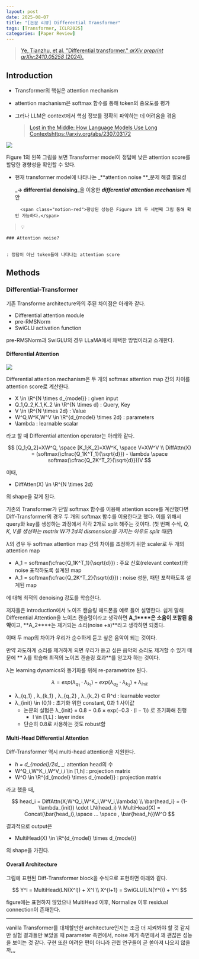 ```yaml
---
layout: post
date: 2025-08-07
title: "[논문 리뷰] Differential Transformer"
tags: [Transformer, ICLR2025]
categories: [Paper Review]
---
```


> [Ye, Tianzhu, et al. "Differential transformer." ](https://arxiv.org/abs/2410.05258)[_arXiv preprint arXiv:2410.05258_](https://arxiv.org/abs/2410.05258)[ (2024).](https://arxiv.org/abs/2410.05258)



## Introduction

- Transformer의 핵심은 attention mechanism
- attention machanism은 softmax 함수를 통해 token의 중요도를 평가
- 그러나 LLM은 context에서 핵심 정보를 정확히 파악하는 데 어려움을 겪음

	> [Lost in the Middle: How Language Models Use Long Contextshttps://arxiv.org/abs/2307.03172](https://arxiv.org/abs/2307.03172)


![](https://prod-files-secure.s3.us-west-2.amazonaws.com/542b861c-36a8-4051-84e5-8804b6728dba/9083ea56-691a-4752-ae26-47f403431ac8/image.png?X-Amz-Algorithm=AWS4-HMAC-SHA256&X-Amz-Content-Sha256=UNSIGNED-PAYLOAD&X-Amz-Credential=ASIAZI2LB46644SCIOTZ%2F20250905%2Fus-west-2%2Fs3%2Faws4_request&X-Amz-Date=20250905T170056Z&X-Amz-Expires=3600&X-Amz-Security-Token=IQoJb3JpZ2luX2VjEBAaCXVzLXdlc3QtMiJGMEQCICl5fUCTWjLIR0aa6JTNemVbNH9CEdtx6dd7CGK8q%2BtsAiAAg8BrGB65rMi8xYXMvaQ0tpMkMKslKpF20yfMI5KsTSr%2FAwh5EAAaDDYzNzQyMzE4MzgwNSIMmtnsjCXZ%2Fs0QxIzVKtwDt7ZsyTaCql09wqvxovSFKobmVVAf2f6u2bsBGNnuhBfBJGpWp9lcXO%2FFaJ%2BOJEbWMog8XabR3KI9WTOSMdOlfSftKbrCXhRxhtUrmoS9j6uckhMdCDFxjW8iDBy0gziSoYk71TxStJnfBLf9D3PQ2dOoa3dELkdeUxyL1NSeZyp2TOXTEyY8lNhkI9nTgHmwgpommAXQk8kBoSEnXS%2F18Z3k%2BaqsjQecQW%2FNfOIvv%2B9SdujCshR2bw5KBQMljpeHWQE6xZSerIvifNhqBs%2FcTz7uWkno8Zy2u%2Fkd1QxOVLQ5KDnD8ttonX4jAPhNXlFZzbm1dS5x7QTB64v2mDfu36HjnESNN2oDr32BDx%2BEtron52EBZtDLTaTe8YQw8%2BcZb%2F9T7MsCFq1REArNxOvNzZGuASrCN30BERZDkT1s7Bo86JTKcSHqzsioyrk%2FfFCfV2wlYamU7dC4e81c4tomd3Fhc8kLZleJ2cZfqX9SvQwMypfehpfGd2rNBA4pw9afZI66V679jbo8LZBzNQ2RDh4EurtS66FKR3UaSXMUskLXFfylTOoFO90U3FtA8MA0PhgDKt1dYVjNIYT3L0CskCeh%2Bx%2FSSfr0Y%2Bewb8SGl0BlIRd1H%2Fsuzq8XUJkw8JnsxQY6pgFBKd8b5F7%2BDrQvX%2BCE1%2B07Gi9Tp1RkPhESmjGMqdTIzXnB6QjIrl0ej82rLF%2BuMuB5DtS7zFJGv9lL%2FmNGG74HEhfwvAgiIt6uUYoEkip478o1McMydqsHD7%2FiigB7Voqh3DGyG5g0U9Et3F0xlN%2F7GlMBVM6Mwq7j1mBF%2BGwm8VpPAiE7yOWSWIF8wx2Pgns3W4K%2F%2BzHsdqpH2JsYWqSyBHkq%2BV%2B9&X-Amz-Signature=2dc86fa4f396fddc7c1c63a5837d0c00360e56768439c9bede93b371bf2d2c9c&X-Amz-SignedHeaders=host&x-amz-checksum-mode=ENABLED&x-id=GetObject)


Figure 1의 왼쪽 그림을 보면 Transformer model이 정답에 낮은 attention score를 할당한 경향성을 확인할 수 있다.

- 현재 transformer model에 나타나는 _**attention noise **_문제 해결 필요성

	_**→ differential denoising**_을 이용한 _**differential attention mechanism**_ 제안


		<span class="notion-red">향상된 성능은 Figure 1의 두 세번째 그림 통해 확인 가능하다.</span>


> 💡 


	### Attention noise?


	: 정답이 아닌 token들에 나타나는 attention score



## Methods



### Differential-Transformer


기존 Transforme architecture와의 주된 차이점은 아래와 같다.

- Differential attention module
- pre-RMSNorm
- SwiGLU activation function

pre-RMSNorm과 SwiGLU의 경우 LLaMA에서 채택한 방법이라고 소개한다.



#### Differential Attention


![](https://prod-files-secure.s3.us-west-2.amazonaws.com/542b861c-36a8-4051-84e5-8804b6728dba/116d70b2-1963-4810-9167-f4c7d8a06e8f/image.png?X-Amz-Algorithm=AWS4-HMAC-SHA256&X-Amz-Content-Sha256=UNSIGNED-PAYLOAD&X-Amz-Credential=ASIAZI2LB46644SCIOTZ%2F20250905%2Fus-west-2%2Fs3%2Faws4_request&X-Amz-Date=20250905T170056Z&X-Amz-Expires=3600&X-Amz-Security-Token=IQoJb3JpZ2luX2VjEBAaCXVzLXdlc3QtMiJGMEQCICl5fUCTWjLIR0aa6JTNemVbNH9CEdtx6dd7CGK8q%2BtsAiAAg8BrGB65rMi8xYXMvaQ0tpMkMKslKpF20yfMI5KsTSr%2FAwh5EAAaDDYzNzQyMzE4MzgwNSIMmtnsjCXZ%2Fs0QxIzVKtwDt7ZsyTaCql09wqvxovSFKobmVVAf2f6u2bsBGNnuhBfBJGpWp9lcXO%2FFaJ%2BOJEbWMog8XabR3KI9WTOSMdOlfSftKbrCXhRxhtUrmoS9j6uckhMdCDFxjW8iDBy0gziSoYk71TxStJnfBLf9D3PQ2dOoa3dELkdeUxyL1NSeZyp2TOXTEyY8lNhkI9nTgHmwgpommAXQk8kBoSEnXS%2F18Z3k%2BaqsjQecQW%2FNfOIvv%2B9SdujCshR2bw5KBQMljpeHWQE6xZSerIvifNhqBs%2FcTz7uWkno8Zy2u%2Fkd1QxOVLQ5KDnD8ttonX4jAPhNXlFZzbm1dS5x7QTB64v2mDfu36HjnESNN2oDr32BDx%2BEtron52EBZtDLTaTe8YQw8%2BcZb%2F9T7MsCFq1REArNxOvNzZGuASrCN30BERZDkT1s7Bo86JTKcSHqzsioyrk%2FfFCfV2wlYamU7dC4e81c4tomd3Fhc8kLZleJ2cZfqX9SvQwMypfehpfGd2rNBA4pw9afZI66V679jbo8LZBzNQ2RDh4EurtS66FKR3UaSXMUskLXFfylTOoFO90U3FtA8MA0PhgDKt1dYVjNIYT3L0CskCeh%2Bx%2FSSfr0Y%2Bewb8SGl0BlIRd1H%2Fsuzq8XUJkw8JnsxQY6pgFBKd8b5F7%2BDrQvX%2BCE1%2B07Gi9Tp1RkPhESmjGMqdTIzXnB6QjIrl0ej82rLF%2BuMuB5DtS7zFJGv9lL%2FmNGG74HEhfwvAgiIt6uUYoEkip478o1McMydqsHD7%2FiigB7Voqh3DGyG5g0U9Et3F0xlN%2F7GlMBVM6Mwq7j1mBF%2BGwm8VpPAiE7yOWSWIF8wx2Pgns3W4K%2F%2BzHsdqpH2JsYWqSyBHkq%2BV%2B9&X-Amz-Signature=6ba510acdbc1fbd330fba1eacb4347eef3f4ed0ed2ebaa6333cccabd242b0f9e&X-Amz-SignedHeaders=host&x-amz-checksum-mode=ENABLED&x-id=GetObject)


Differential attention mechanism은 두 개의 softmax attention map 간의 차이를 attention score로 계산한다.

- X \in \R^{N \times d\_{model}} : given input
- Q\_1,Q\_2,K\_1,K\_2 \in \R^{N \times d} : Query, Key
- V \in \R^{N \times 2d} : Value
- W^Q,W^K,W^V \in \R^{d\_{model} \times 2d} : parameters
- \lambda : learnable scalar

라고 할 때 Differential attention operator는 아래와 같다.


$$
[Q_1;Q_2]=XW^Q, \space [K_1;K_2]=XW^K, \space V=XW^V \\
DiffAttn(X) = (softmax(\cfrac{Q_1K^T_1}{\sqrt{d}}) - \lambda \space softmax(\cfrac{Q_2K^T_2}{\sqrt{d}}))V
$$


이때,

- DiffAtten(X) \in \R^{N \times 2d}

의 shape을 갖게 된다.


기존의 Transformer가 단일 softmax 함수를 이용해 attention score를 계산했다면 Diff-Transformer의 경우 두 개의 softmax 함수를 이용한다고 했다. 이를 위해서 query와 key를 생성하는 과정에서 각각 2개로 split 해주는 것이다. <span class="notion-red">(첫 번째 수식, </span><span class="notion-red">_Q, K, V를 생성하는 matrix W가 2d의 dismension을 가지는 이유도 split 때문_</span><span class="notion-red">)</span>


 λ의 경우 두 softmax attention map 간의 차이를 조정하기 위한 scaler로 두 개의 attention map

- A\_1 = softmax(\cfrac{Q\_1K^T\_1}{\sqrt{d}}) : 주요 신호(relevant context)와 noise 포착하도록 설계된 map
- A\_1 = softmax(\cfrac{Q\_2K^T\_2}{\sqrt{d}}) : noise 성분, 패턴 포착하도록 설계된 map 

에 대해 최적의 denoising 강도를 학습한다.


저자들은 introduction에서 노이즈 캔슬링 헤드폰을 예로 들어 설명한다. 쉽게 말해 Differential Attention을 노이즈 캔슬링이라고 생각하면 **A\_1****은 소음이 포함된 음악**이고, **A\_2****는 제거되는 소리(noise +a)**라고 생각하면 되겠다. 


이때 두 map의 차이가 우리가 순수하게 듣고 싶은 음악이 되는 것이다. 


만약 과도하게 소리를 제거하게 되면 우리가 듣고 싶은 음악의 소리도 제거할 수 있기 때문에 ** λ를 학습해 최적의 노이즈 캔슬링 효과**를 얻고자 하는 것이다.


λ는 learning dynamics와 동기화를 위해 re-parametrize 된다.


$$
\lambda = exp(\lambda_{q_1} \cdot \lambda_{k_1}) - exp(\lambda_{q_2} \cdot \lambda_{k_2}) + \lambda_{init}
$$

- λ\_{q\_1} , λ\_{k\_1} , λ\_{q\_2} , λ\_{k\_2} ∈ R^d : learnable vector
- λ\_{init} \in (0,1) : 초기화 위한 constant, 0과 1 사이값
	- 논문의 실험은 λ\_{init} = 0.8 − 0.6 × exp(−0.3 · (l − 1)) 로 초기화해 진행
		- l \in [1,L] : layer index
	- 단순히 0.8로 사용하는 것도 robust함


#### **Multi-Head Differential Attention**


Diff-Transformer 역시 multi-head attention을 지원한다.

- _h = d\_{model}/2d__ _: attention head의 수
- W^Q\_i,W^K\_i,W^V\_i,i \in [1,h] : projection matrix
- W^O \in \R^{d\_{model} \times d\_{model}} : projection matrix

라고 했을 때,


$$
head_i = DiffAttn(X;W^Q_i,W^K_i,W^V_i,\lambda) \\
\bar{head_i} = (1-\lambda_{init}) \cdot LN(head_i) \\
MultiHead(X) = Concat(\bar{head_i},\space ... \space , \bar{head_h})W^O
$$


결과적으로 output은

- MultiHead(X) \in \R^{d\_{model} \times d\_{model}}

의 shape을 가진다.



#### Overall Architecture


그림에 표현된 Diff-Transformer block을 수식으로 표현하면 아래와 같다.


$$
Y^l = MultiHead(LN(X^l)) + X^l \\
X^{l+1} = SwiGLU(LN(Y^l)) + Y^l
$$


figure에는 표현하지 않았으나 MultiHead 이후, Normalize 이후 residual connection이 존재한다.


---


vanilla Transformer를 대체할만한 architecture인지는 조금 더 지켜봐야 할 것 같지만 실험 결과들만 보았을 때 parameter 측면에서, noise 제거 측면에서 꽤 괜찮은 성능을 보이는 것 같다. 구현 또한 어려운 편이 아니라 관련 연구들이 곧 쏟아져 나오지 않을까,,,


